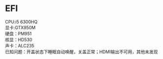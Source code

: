 # EFI
CPU:i5 6300HQ</br>
显卡:GTX950M</br>
硬盘：PM951</br>
核显：HD530</br>
声卡：ALC235</br>
已知问题：开盖状态下睡眠自动唤醒，关盖正常；HDMI输出不可用，其他未发现</br>
